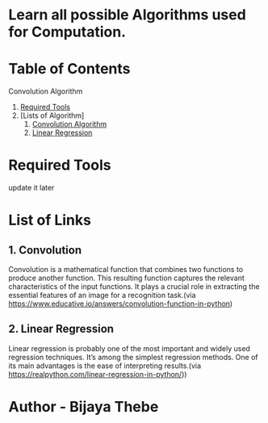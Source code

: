 # Learn all possible Algorithms used for Computation.

# Table of Contents
Convolution Algorithm
1. [Required Tools](#tools)
2. [Lists of Algorithm]
   1. [Convolution Algorithm](#conv)
   2. [Linear Regression](#LR)


# Required Tools
update it later

# List of Links
## 1. Convolution <a name ="conv"></a> 

Convolution is a mathematical function that combines two functions to produce another function. This resulting function captures the relevant characteristics of the input functions. It plays a crucial role in extracting the essential features of an image for a recognition task.(via https://www.educative.io/answers/convolution-function-in-python)

## 2. Linear Regression <a name ="LR"></a> 

Linear regression is probably one of the most important and widely used regression techniques. It’s among the simplest regression methods. One of its main advantages is the ease of interpreting results.(via https://realpython.com/linear-regression-in-python/))

#                        Author - Bijaya Thebe
